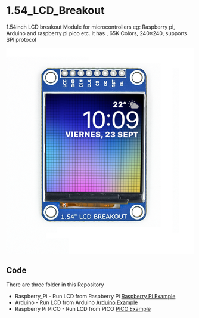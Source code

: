 # 1.54_LCD_Breakout

1.54inch LCD breakout Module for microcontrollers eg: Raspberry pi, Arduino and raspberry pi pico etc. it has , 65K Colors, 240×240, supports SPI protocol

<img src = "https://github.com/sbcshop/1.54_LCD_Breakout_Software/blob/main/Images/img.png"/>

## Code
There are three folder in this Repository
  * Raspberry_Pi - Run LCD from Raspberry Pi  [Raspberry Pi Example](https://github.com/sbcshop/1.54_LCD_Breakout_Software/tree/main/Raspberry_Pi)
  * Arduino       - Run LCD from Arduino [Arduino Example](https://github.com/sbcshop/1.54_LCD_Breakout_Software/tree/main/Arduino)
  * Raspberry Pi PICO - Run LCD from PICO  [PICO Example](https://github.com/sbcshop/1.54_LCD_Breakout_Software/tree/main/Raspberry%20Pi%20PICO) 
